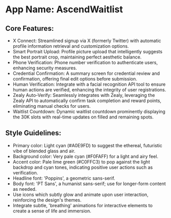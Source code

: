 # **App Name**: AscendWaitlist

## Core Features:

- X Connect: Streamlined signup via X (formerly Twitter) with automatic profile information retrieval and customization options.
- Smart Portrait Upload: Profile picture upload that intelligently suggests the best portrait crop, maintaining perfect aesthetic balance.
- Phone Verification: Phone number verification to authenticate users, enhancing security measures.
- Credential Confirmation: A summary screen for credential review and confirmation, offering final edit options before submission.
- Human Verification: Integrate with a facial recognition API tool to ensure human actions are verified, enhancing the integrity of user registrations.
- Zealy Auto-Verify: Seamlessly integrates with Zealy, leveraging the Zealy API to automatically confirm task completion and reward points, eliminating manual checks for users.
- Waitlist Countdown: Dynamic waitlist countdown prominently displaying the 30K slots with real-time updates on filled and remaining spots.

## Style Guidelines:

- Primary color: Light cyan (#A0E9FD) to suggest the ethereal, futuristic vibe of blended glass and air.
- Background color: Very pale cyan (#F0FAFF) for a light and airy feel.
- Accent color: Pale lime green (#C0FFC3) to pop against the light backdrop and cyan tones, indicating positive user actions such as verification.
- Headline font: 'Poppins', a geometric sans-serif.
- Body font: 'PT Sans', a humanist sans-serif; use for longer-form content as needed.
- Use icons which subtly glow and animate upon user interaction, reinforcing the design's themes.
- Integrate subtle, 'breathing' animations for interactive elements to create a sense of life and immersion.